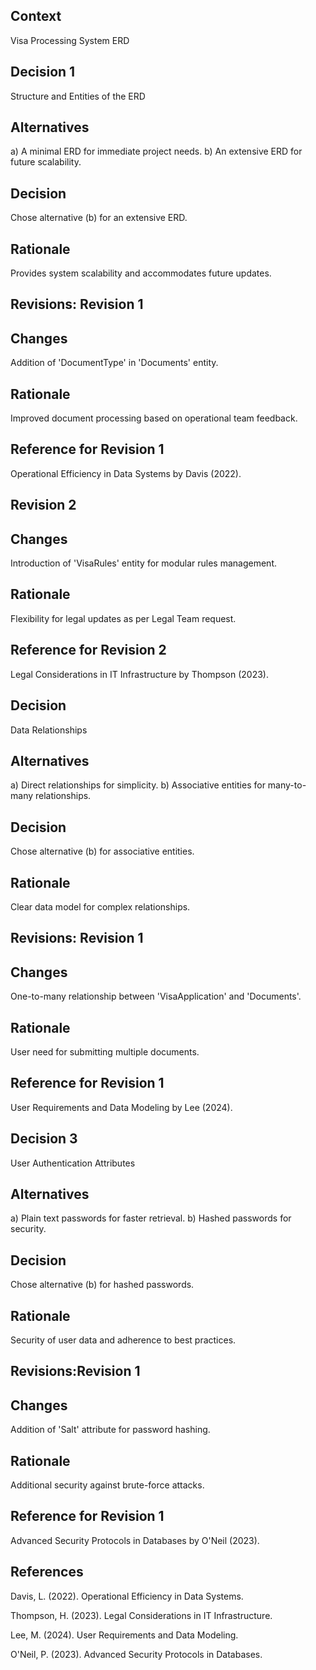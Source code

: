 ## Context

Visa Processing System ERD

## Decision 1

Structure and Entities of the ERD

## Alternatives

a) A minimal ERD for immediate project needs.
b) An extensive ERD for future scalability.

## Decision

Chose alternative (b) for an extensive ERD.

## Rationale

Provides system scalability and accommodates future updates.

## Revisions: Revision 1

## Changes

Addition of 'DocumentType' in 'Documents' entity.

## Rationale

Improved document processing based on operational team feedback.

## Reference for Revision 1

Operational Efficiency in Data Systems by Davis (2022).

## Revision 2

## Changes

Introduction of 'VisaRules' entity for modular rules management.

## Rationale

Flexibility for legal updates as per Legal Team request.

## Reference for Revision 2

Legal Considerations in IT Infrastructure by Thompson (2023).

## Decision

Data Relationships

## Alternatives

a) Direct relationships for simplicity.
b) Associative entities for many-to-many relationships.

## Decision

Chose alternative (b) for associative entities.

## Rationale

Clear data model for complex relationships.

## Revisions: Revision 1

## Changes

One-to-many relationship between 'VisaApplication' and 'Documents'.

## Rationale

User need for submitting multiple documents.

## Reference for Revision 1

User Requirements and Data Modeling by Lee (2024).

## Decision 3

User Authentication Attributes

## Alternatives

a) Plain text passwords for faster retrieval.
b) Hashed passwords for security.

## Decision

Chose alternative (b) for hashed passwords.

## Rationale

Security of user data and adherence to best practices.

## Revisions:Revision 1

## Changes

Addition of 'Salt' attribute for password hashing.

## Rationale

Additional security against brute-force attacks.

## Reference for Revision 1

Advanced Security Protocols in Databases by O'Neil (2023).

## References

Davis, L. (2022). Operational Efficiency in Data Systems.

Thompson, H. (2023). Legal Considerations in IT Infrastructure.

Lee, M. (2024). User Requirements and Data Modeling.

O'Neil, P. (2023). Advanced Security Protocols in Databases.
